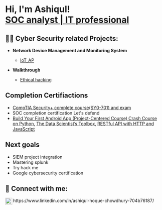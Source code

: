 <h1>Hi, I'm Ashiqul! <br/><a href="https://www.linkedin.com/in/ashiqul-hoque-chowdhury-704b76187/">SOC analyst | IT professional</a></h1>

<h2>👨‍💻 Cyber Security related Projects:</h2>

- <b>Network Device Management and Monitoring System</b>
  - [IoT_AP](https://github.com/ashiq4321/IoT_AP)
    
- <b>Walkthrough</b>
  - [Ethical hacking](https://github.com/ashiq4321/ethicalHacking)
    
<h2> Completion Certifiactions</h2>
  
-  [CompTIA Security+ complete course(SY0-701) and exam](https://www.udemy.com/certificate/UC-8c0760ba-952c-401d-87b3-459d9b577848/)
-  SOC completion certification Let's defend
-  [Build Your First Android App (Project-Centered Course)](https://coursera.org/share/a76ddc9a07f4597aa33d65ae28fd28c9),[Crash Course on Python](https://coursera.org/share/ec5ce3d65502cc4838c2fc11c79b2266), [The Data Scientist’s Toolbox](https://coursera.org/share/da10ae338d929aab5122f96279cab557), [RESTful API with HTTP and JavaScript](https://coursera.org/share/c45a550b86c0082a86af48c77138b7a3)



<h2> Next goals</h2>

-  SIEM project integration
-  Mastering splunk
-  Try hack me 
-  Google cybersecurity certification

<h2> 🤳 Connect with me:</h2>
<img align="left" alt="JoshMadakor | LinkedIn" width="22px" src="https://cdn.jsdelivr.net/npm/simple-icons@v3/icons/linkedin.svg" />https://www.linkedin.com/in/ashiqul-hoque-chowdhury-704b76187/
